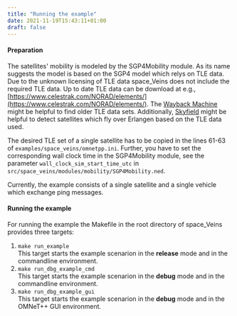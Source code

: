 ```yaml
---
title: "Running the example"
date: 2021-11-19T15:43:11+01:00
draft: false
---
```


#### Preparation
The satellites' mobility is modeled by the SGP4Mobility module.
As its name suggests the model is based on the SGP4 model which relys on TLE data.
Due to the unknown licensing of TLE data space_Veins does not include the required TLE data.
Up to date TLE data can be download at e.g., [https://www.celestrak.com/NORAD/elements/](https://www.celestrak.com/NORAD/elements/).
The [Wayback Machine](https://web.archive.org/) might be helpful to find older TLE data sets.
Additionally, [Skyfield](https://rhodesmill.org/skyfield/earth-satellites.html) might be helpful to detect satellites which fly over Erlangen based on the TLE data used.

The desired TLE set of a single satellite has to be copied in the lines 61-63 of ```examples/space_veins/omnetpp.ini```.
Further, you have to set the corresponding wall clock time in the SGP4Mobility module, see the parameter ```wall_clock_sim_start_time_utc``` in ```src/space_veins/modules/mobility/SGP4Mobility.ned```.

Currently, the example consists of a single satellite and a single vehicle which exchange ping messages.

#### Running the example
For running the example the Makefile in the root directory of space_Veins provides three targets:
1. ```make run_example```\
This target starts the example scenarion in the **release** mode and in the commandline environment.
2. ```make run_dbg_example_cmd```\
This target starts the example scenarion in the **debug** mode and in the commandline environment.
3. ```make run_dbg_example_gui```\
This target starts the example scenarion in the **debug** mode and in the OMNeT++ GUI environment.

